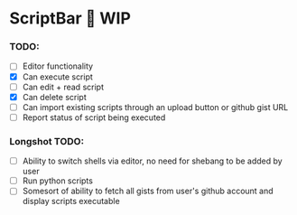 # ScriptBar 🚧 WIP

### TODO:
- [ ] Editor functionality
- [x] Can execute script
- [ ] Can edit + read script
- [x] Can delete script
- [ ] Can import existing scripts through an upload button or github gist URL
- [ ] Report status of script being executed

### Longshot TODO:
- [ ] Ability to switch shells via editor, no need for shebang to be added by user
- [ ] Run python scripts
- [ ] Somesort of ability to fetch all gists from user's github account and display scripts executable
